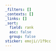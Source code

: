 ```yaml
---
_filters: []
_contexts: []
_links: []
_sort:
  field: rank
  asc: false
  group: false
sticker: emoji//1f9cc
---
```

